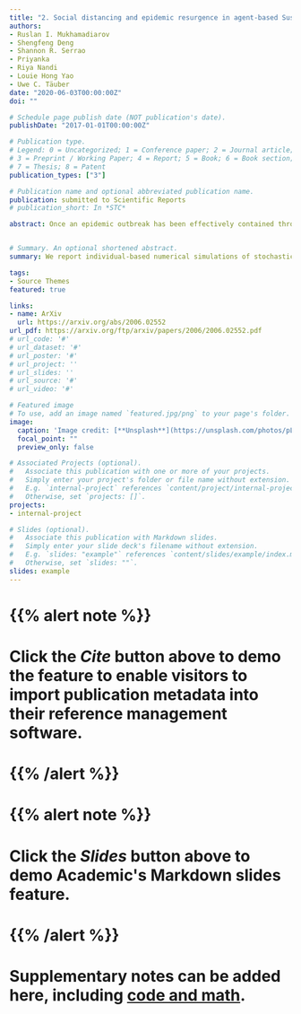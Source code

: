 ```yaml
---
title: "2. Social distancing and epidemic resurgence in agent-based Susceptible-Infectious-Recovered models"
authors:
- Ruslan I. Mukhamadiarov
- Shengfeng Deng
- Shannon R. Serrao
- Priyanka
- Riya Nandi
- Louie Hong Yao
- Uwe C. Täuber
date: "2020-06-03T00:00:00Z"
doi: ""

# Schedule page publish date (NOT publication's date).
publishDate: "2017-01-01T00:00:00Z"

# Publication type.
# Legend: 0 = Uncategorized; 1 = Conference paper; 2 = Journal article;
# 3 = Preprint / Working Paper; 4 = Report; 5 = Book; 6 = Book section;
# 7 = Thesis; 8 = Patent
publication_types: ["3"]

# Publication name and optional abbreviated publication name.
publication: submitted to Scientific Reports
# publication_short: In *STC*

abstract: Once an epidemic outbreak has been effectively contained through non-pharmaceutical interventions, a safe protocol is required for the subsequent release of social distancing restrictions to prevent a disastrous resurgence of the infection. We report individual-based numerical simulations of stochastic susceptible-infectious-recovered model variants on four distinct spatially organized lattice and network architectures wherein contact and mobility constraints are implemented. We robustly find that the intensity and spatial spread of the epidemic recurrence wave can be limited to a manageable extent provided release of these restrictions is delayed sufficiently (for a duration of at least thrice the time until the peak of the unmitigated outbreak) and long-distance connections are maintained on a low level (limited to less than five percent of the overall connectivity).


# Summary. An optional shortened abstract.
summary: We report individual-based numerical simulations of stochastic susceptible-infectious-recovered model variants on four distinct spatially organized lattice and network architectures wherein contact and mobility constraints are implemented.

tags:
- Source Themes
featured: true

links:
- name: ArXiv
  url: https://arxiv.org/abs/2006.02552
url_pdf: https://arxiv.org/ftp/arxiv/papers/2006/2006.02552.pdf
# url_code: '#'
# url_dataset: '#'
# url_poster: '#'
# url_project: ''
# url_slides: ''
# url_source: '#'
# url_video: '#'

# Featured image
# To use, add an image named `featured.jpg/png` to your page's folder. 
image:
  caption: 'Image credit: [**Unsplash**](https://unsplash.com/photos/pLCdAaMFLTE)'
  focal_point: ""
  preview_only: false

# Associated Projects (optional).
#   Associate this publication with one or more of your projects.
#   Simply enter your project's folder or file name without extension.
#   E.g. `internal-project` references `content/project/internal-project/index.md`.
#   Otherwise, set `projects: []`.
projects:
- internal-project

# Slides (optional).
#   Associate this publication with Markdown slides.
#   Simply enter your slide deck's filename without extension.
#   E.g. `slides: "example"` references `content/slides/example/index.md`.
#   Otherwise, set `slides: ""`.
slides: example
---
```


# {{% alert note %}}
# Click the *Cite* button above to demo the feature to enable visitors to import publication metadata into their reference management software.
# {{% /alert %}}

# {{% alert note %}}
# Click the *Slides* button above to demo Academic's Markdown slides feature.
# {{% /alert %}}

# Supplementary notes can be added here, including [code and math](https://sourcethemes.com/academic/docs/writing-markdown-latex/).


